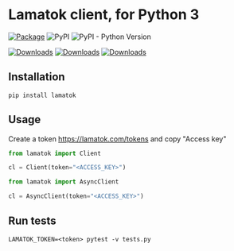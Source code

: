 # Lamatok client, for Python 3

[![Package](https://github.com/Lamadava/lamatok-python/actions/workflows/python-package.yml/badge.svg?branch=main)](https://github.com/Lamadava/lamatok-python/actions/workflows/python-package.yml)
![PyPI](https://img.shields.io/pypi/v/lamatok)
![PyPI - Python Version](https://img.shields.io/pypi/pyversions/lamatok)

[![Downloads](https://pepy.tech/badge/lamatok)](https://pepy.tech/project/lamatok)
[![Downloads](https://pepy.tech/badge/lamatok/month)](https://pepy.tech/project/lamatok)
[![Downloads](https://pepy.tech/badge/lamatok/week)](https://pepy.tech/project/lamatok)


## Installation

```
pip install lamatok
```

## Usage

Create a token https://lamatok.com/tokens and copy "Access key"

```python
from lamatok import Client

cl = Client(token="<ACCESS_KEY>")
```

```python
from lamatok import AsyncClient

cl = AsyncClient(token="<ACCESS_KEY>")
```

## Run tests

```
LAMATOK_TOKEN=<token> pytest -v tests.py
```
